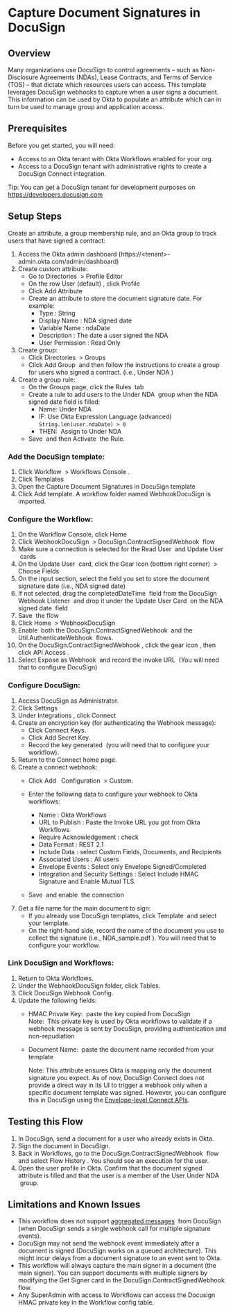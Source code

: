 # Capture Document Signatures in DocuSign

## Overview

Many organizations use DocuSign to control agreements – such as
Non-Disclosure Agreements (NDAs), Lease Contracts, and Terms of Service
(TOS) – that dictate which resources users can access. This template
leverages DocuSign webhooks to capture when a user signs a document.
This information can be used by Okta to populate an attribute which can
in turn be used to manage group and application access.

## Prerequisites

Before you get started, you will need:

*   Access to an Okta tenant with Okta Workflows enabled for your org.
*   Access to a DocuSign tenant with administrative rights to create a
    DocuSign Connect integration.

Tip: You can get a DocuSign tenant for development purposes on <a href="https://www.google.com/url?q=https://developers.docusign.com&amp;sa=D&amp;source=editors&amp;ust=1635799419696000&amp;usg=AOvVaw1wDHvFFdX9kWfy9eFBMaIV" class="c7">https://developers.docusign.com</a>

## Setup Steps

Create an attribute, a group membership rule, and an Okta group to track users
that have signed a contract:

1.  Access the Okta admin dashboard
    (https://&lt;tenant&gt;-admin.okta.com/admin/dashboard)
2.  Create custom attribute:
    *  Go to
        Directories
         &gt;
        Profile Editor
    *  On the row
        User (default)
        , click
        Profile
    *  Click
        Add Attribute
    *  Create an attribute to store the document signature date. For
        example:
        *  Type
            : String
        *  Display Name
            : NDA signed date
        *  Variable Name
            : ndaDate
        *  Description
            : The date a user signed the NDA
        *  User Permission
            : Read Only
3.  Create group:
    *  Click
        Directories
         &gt;
        Groups
    *  Click
        Add Group
         and then follow the instructions to create a group for users who
        signed a contract. (i.e.,
        Under NDA
        )
4.  Create a group rule:
    *  On the Groups page, click the
        Rules
         tab
    *  Create a rule to add users to the
        Under NDA
         group when the NDA signed date field is filled:
        *  Name: Under NDA
        *  IF:
            Use Okta Expression Language (advanced)  
            `String.len(user.ndaDate) > 0`
        *  THEN:
             Assign to Under NDA
    *  Save
         and then
        Activate
         the Rule.

### Add the DocuSign template:

1.  Click
    Workflow
     &gt;
    Workflows Console
    .
2.  Click
    Templates
3.  Open the
    Capture Document Signatures in DocuSign
    template
4.  Click
    Add template. A workflow folder named WebhookDocuSign is imported.

### Configure the Workflow:

1.  On the Workflow Console, click
    Home
2.  Click
    WebhookDocuSign
     &gt;
    DocuSign.ContractSignedWebhook
     flow
3.  Make sure a connection is selected for the
    Read User
     and
    Update User
     cards
4.  On the
    Update User
     card, click the
    Gear Icon (bottom right corner)
     &gt;
    Choose Fields
5.  On the input section, select the field you set to store the document
    signature date (i.e., NDA signed date)
6.  If not selected, drag the
    completedDateTime
     field from the
    DocuSign Webhook Listener
     and drop it under the
    Update User Card
     on the
    NDA signed date
     field
7.  Save
     the flow
8.  Click
    Home
     &gt;
    WebhookDocuSign
9.  Enable
     both the
    DocuSign.ContractSignedWebhook
     and the
    Util.AuthenticateWebhook
     flows.
10. On the
    DocuSign.ContractSignedWebhook
    , click the
    gear icon
    , then click
    API Access
    .
11. Select
    Expose as Webhook
     and record the
    invoke URL
     (You will need that to configure DocuSign)

### Configure DocuSign:

1.  Access DocuSign as Administrator.
2.  Click
    Settings
3.  Under
    Integrations
    , click
    Connect
4.  Create an encryption key (for authenticating the Webhook message):
    *  Click
        Connect Keys.
    *  Click
        Add Secret Key.
    *  Record the key generated
         (you will need that to configure your workflow).
5.  Return to the Connect home page.
6.  Create a connect webhook:
    *  Click
        Add
         
        Configuration
         &gt;
        Custom.
        
    *  Enter the following data to configure your webhook to Okta
        workflows:
        *  Name
            : Okta Workflows
        *  URL to Publish
            : Paste the Invoke URL you got from Okta Workflows
        *  Require Acknowledgement
            : check
        *  Data Format
            : REST 2.1
        *  Include Data
            : select Custom Fields, Documents, and Recipients
        *  Associated Users
            : All users
        *  Envelope Events
            : Select only Envelope Signed/Completed
        *  Integration and Security Settings
            : Select Include HMAC Signature and Enable Mutual TLS.
    *  Save
         and
        enable
         the connection
7.  Get a file name for the main document to sign:
    *  If you already use DocuSign templates, click
        Template
         and select your template.
    *  On the right-hand side, record the name of the document you use to
        collect the signature (i.e.,
        NDA\_sample.pdf
        ). You will need that to configure your workflow.

### Link DocuSign and Workflows:

1.  Return to Okta Workflows.
2.  Under the WebhookDocuSign folder, click
    Tables.
3.  Click
    DocuSign Webhook Config.
4.  Update the following fields:
    *  HMAC Private Key:
         paste the key copied from DocuSign  
        Note:
         This private key is used by Okta workflows to validate if a webhook
        message is sent by DocuSign, providing authentication and
        non-repudiation
    *  Document Name:
         paste the document name recorded from your template  
        
        Note: This attribute ensures Okta is mapping only the document signature
        you expect. As of now, DocuSign Connect does not provide a direct
        way in its UI to trigger a webhook only when a specific document
        template was signed. However, you can configure this in DocuSign
        using the
        <a href="https://www.google.com/url?q=https://developers.docusign.com/platform/webhooks/connect/build-listener/&amp;sa=D&amp;source=editors&amp;ust=1635799419720000&amp;usg=AOvVaw1PnJj0RN_k-m-sIFVGE7et" class="c7">Envelope-level Connect APIs</a>.

## Testing this Flow

1.  In DocuSign, send a document for a user who already exists in Okta.
2.  Sign the document in DocuSign.
3.  Back in Workflows, go to the
    DocuSign.ContractSignedWebhook
     flow and select
    Flow History
    . You should see an execution for the user.
4.  Open the user profile in Okta. Confirm that the document signed
    attribute is filled and that the user is a member of the
    User Under NDA
     group.

## Limitations and Known Issues

* This workflow does not support
    <a href="https://www.google.com/url?q=https://developers.docusign.com/platform/webhooks/connect/architecture/&amp;sa=D&amp;source=editors&amp;ust=1635799419725000&amp;usg=AOvVaw1oe7My9m5DsMmoM6FZOERA" class="c7">aggregated messages</a>
     from DocuSign (when DocuSign sends a single webhook call for
    multiple signature events).
* DocuSign may not send the webhook event immediately after a document
    is signed (DocuSign works on a queued architecture). This might
    incur delays from a document signature to an event sent to Okta.
*  This workflow will always capture the main signer in a document (the
    main signer). You can support documents with multiple signers by
    modifying the Get Signer card in the DocuSign.ContractSignedWebhook
    flow.
*  Any SuperAdmin with access to Workflows can access the Docusign HMAC
    private key in the Workflow config table.
